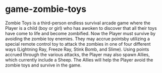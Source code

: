 # game-zombie-toys

Zombie Toys is a third-person endless survival arcade game where the Player is a child (boy or girl) who has awoken to discover that all their toys have come to life and become zombified. Now the Player must survive by avoiding the zombie toy enemies.
They may accrue pointsby utilizing a special remote control toy to attack the zombies in one of four different ways (Lightning Ray, Freeze Ray, Stink Bomb, and Slime).
Using points accrued through the various attacks, the Player may also spawn Allies, which currently include a Sheep. The Allies will help the Player avoid the zombie toys and survive in the game.

